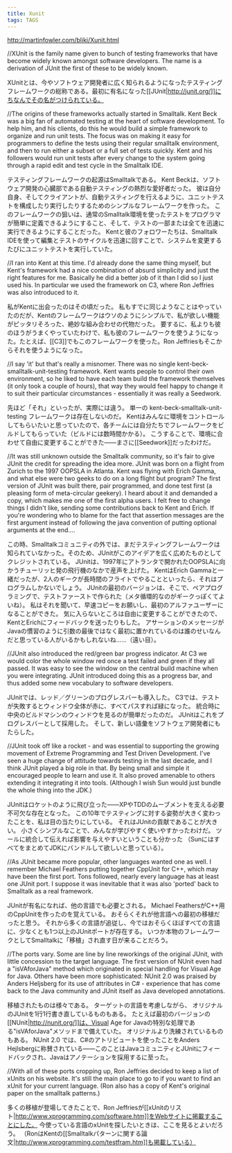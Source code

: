 ```yaml
---
title: Xunit
tags: TAGS
---
```


http://martinfowler.com/bliki/Xunit.html

//XUnit is the family name given to bunch of testing frameworks that have become widely known amongst software developers. The name is a derivation of JUnit the first of these to be widely known.

XUnitとは、今やソフトウェア開発者に広く知られるようになったテスティングフレームワークの総称である。最初に有名になった[[JUnit|http://junit.org/]]にちなんでその名がつけられている。

//The origins of these frameworks actually started in Smalltalk. Kent Beck was a big fan of automated testing at the heart of software development. To help him, and his clients, do this he would build a simple framework to organize and run unit tests. The focus was on making it easy for programmers to define the tests using their regular smalltalk environment, and then to run either a subset or a full set of tests quickly. Kent and his followers would run unit tests after every change to the system going through a rapid edit and test cycle in the Smalltalk IDE.

テスティングフレームワークの起源はSmalltalkである。
Kent Beckは、ソフトウェア開発の心臓部である自動テスティングの熱烈な愛好者だった。
彼は自分自身、そしてクライアントが、自動テスティングを行えるように、ユニットテストを構成したり実行したりするためのシンプルなフレームワークを作った。
このフレームワークの狙いは、通常のSmalltalk環境を使ったテストをプログラマが簡単に定義できるようにすること、そして、テストの一部または全てを迅速に実行できるようにすることだった。
Kentと彼のフォロワーたちは、Smalltalk IDEを使って編集とテストのサイクルを迅速に回すことで、システムを変更するたびにユニットテストを実行していた。

//I ran into Kent at this time. I'd already done the same thing myself, but Kent's framework had a nice combination of absurd simplicity and just the right features for me. Basically he did a better job of it than I did so I just used his. In particular we used the framework on C3, where Ron Jeffries was also introduced to it.

私がKentに出会ったのはその頃だった。
私もすでに同じようなことはやっていたのだが、Kentのフレームワークはウソのようにシンプルで、私が欲しい機能がピッタリそろった、絶妙な組み合わせの代物だった。
要するに、私よりも彼のほうがうまくやっていたわけで、私も彼のフレームワークを使うようになった。たとえば、[[C3]]でもこのフレームワークを使った。Ron Jeffriesもそこからそれを使うようになった。

//I say 'it' but that's really a misnomer. There was no single kent-beck-smalltalk-unit-testing framework. Kent wants people to control their own environment, so he liked to have each team build the framework themselves (it only took a couple of hours), that way they would feel happy to change it to suit their particular circumstances - essentially it was really a Seedwork.

先ほど「それ」といったが、実際には違う。
単一の kent-beck-smalltalk-unit-testing フレームワークは存在しないのだ。
Kentはみんなに環境をコントロールしてもらいたいと思っていたので、各チームには自分たちでフレームワークをビルドしてもらっていた（ビルドには数時間かかる）。
こうすることで、環境に合わせて自由に変更することができた——まさに[[Seedwork]]だったわけだ。

//It was still unknown outside the Smalltalk community, so it's fair to give JUnit the credit for spreading the idea more. JUnit was born on a flight from Zurich to the 1997 OOPSLA in Atlanta. Kent was flying with Erich Gamma, and what else were two geeks to do on a long flight but program? The first version of JUnit was built there, pair programmed, and done test first (a pleasing form of meta-circular geekery). I heard about it and demanded a copy, which makes me one of the first alpha users. I felt free to change things I didn't like, sending some contributions back to Kent and Erich. If you're wondering who to blame for the fact that assertion messages are the first argument instead of following the java convention of putting optional arguments at the end....

この時、Smalltalkコミュニティの外では、まだテスティングフレームワークは知られていなかった。そのため、JUnitがこのアイデアを広く広めたものとしてクレジットされている。
JUnitは、1997年にアトランタで開かれたOOPSLAに向かうチューリッヒ発の飛行機のなかで産声を上げた。
KentはErich Gammaと一緒だったが、2人のギークが長時間のフライトでやることといったら、それはプログラムしかないでしょう。
JUnitの最初のバージョンは、そこで、ペアプログラミングで、テストファーストで作られた（メタ循環的なのがギークっぽくてよいね）。
私はそれを聞いて、早速コピーをお願いし、最初のアルファユーザーになることができた。
気に入らないところは自由に変更することができたので、KentとErichにフィードバックを送ったりもした。
アサーションのメッセージがJavaの慣習のように引数の最後ではなく最初に置かれているのは誰のせいなんだと思っている人がいるかもしれないね……（遠い目）。

//JUnit also introduced the red/green bar progress indicator. At C3 we would color the whole window red once a test failed and green if they all passed. It was easy to see the window on the central build machine when you were integrating. JUnit introduced doing this as a progress bar, and thus added some new vocabulary to software developers.

JUnitでは、レッド／グリーンのプログレスバーも導入した。
C3では、テストが失敗するとウィンドウ全体が赤に、すべてパスすれば緑になった。
統合時に中央のビルドマシンのウィンドウを見るのが簡単だったのだ。
JUnitはこれをプログレスバーとして採用した。
そして、新しい語彙をソフトウェア開発者にもたらした。

//JUnit took off like a rocket - and was essential to supporting the growing movement of Extreme Programming and Test Driven Development. I've seen a huge change of attitude towards testing in the last decade, and I think JUnit played a big role in that. By being small and simple it encouraged people to learn and use it. It also proved amenable to others extending it integrating it into tools. (Although I wish Sun would just bundle the whole thing into the JDK.)

JUnitはロケットのように飛び立った——XPやTDDのムーブメントを支える必要不可欠な存在となった。
この10年でテスティングに対する姿勢が大きく変わったことを、私は目の当たりにしている。
それはJUnitの貢献であることが大きい。
小さくシンプルなことで、みんなが学びやすく使いやすかったわけだ。
ツールに統合して伝えれば影響を与えやすいということも分かった
（SunにはすべてをまとめてJDKにバンドルして欲しいと思っている）。

//As JUnit became more popular, other languages wanted one as well. I remember Michael Feathers putting together CppUnit for C++, which may have been the first port. Tons followed, nearly every language has at least one JUnit port. I suppose it was inevitable that it was also 'ported' back to Smalltalk as a real framework.

JUnitが有名になれば、他の言語でも必要とされる。
Michael FeathersがC++用のCppUnitを作ったのを覚えている。
おそらくそれが他言語への最初の移植だったと思う。
それから多くの言語が追従し、今ではおそらくほぼすべての言語に、少なくとも1つ以上のJUnitポートが存在する。
いつか本物のフレームワークとしてSmalltalkに「移植」され直す日が来ることだろう。

//The ports vary. Some are line by line reworkings of the original JUnit, with little concession to the target language. The first version of NUnit even had a "isVAforJava" method which originated in special handling for Visual Age for Java. Others have been more sophisticated: NUnit 2.0 was praised by Anders Heljsberg for its use of attributes in C# - experience that has come back to the Java community and JUnit itself as Java developed annotations.

移植されたものは様々である。
ターゲットの言語を考慮しながら、
オリジナルのJUnitを1行1行書き直しているものもある。
たとえば最初のバージョンの[[NUnit|http://nunit.org/]]は、Visual Age for Javaの特別な処理である"isVAforJava"メソッドまで備えていた。
オリジナルより洗練されているものもある。
NUnit 2.0 では、C#のアトリビュートを使ったことをAnders Hejlsbergに称賛されている——このことはJavaコミュニティとJUnitにフィードバックされ、Javaはアノテーションを採用するに至った。

//With all of these ports cropping up, Ron Jeffries decided to keep a list of xUnits on his website. It's still the main place to go to if you want to find an xUnit for your current language. (Ron also has a copy of Kent's original paper on the smalltalk patterns.)

多くの移植が登場してきたことで、Ron Jeffriesが[[xUnitのリスト|http://www.xprogramming.com/software.htm]]をWebサイトに掲載することにした。
今使っている言語のxUnitを探したいときは、ここを見るとよいだろう。
（RonはKentの[[Smalltalkパターンに関する論文|http://www.xprogramming.com/testfram.htm]]も掲載している）

